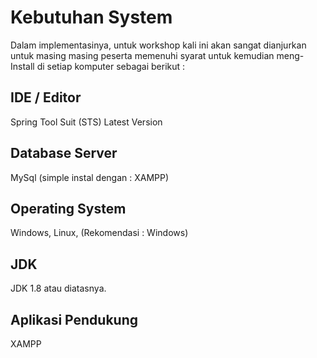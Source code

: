 # Kebutuhan System

Dalam implementasinya, untuk workshop kali ini akan sangat dianjurkan untuk masing masing peserta memenuhi syarat untuk kemudian meng-Install di setiap komputer sebagai berikut :

## IDE / Editor

Spring Tool Suit \(STS\) Latest Version

## Database Server

MySql \(simple instal dengan : XAMPP\)

## Operating System

Windows, Linux, \(Rekomendasi : Windows\)

## JDK

JDK 1.8 atau diatasnya.

## Aplikasi Pendukung

XAMPP




